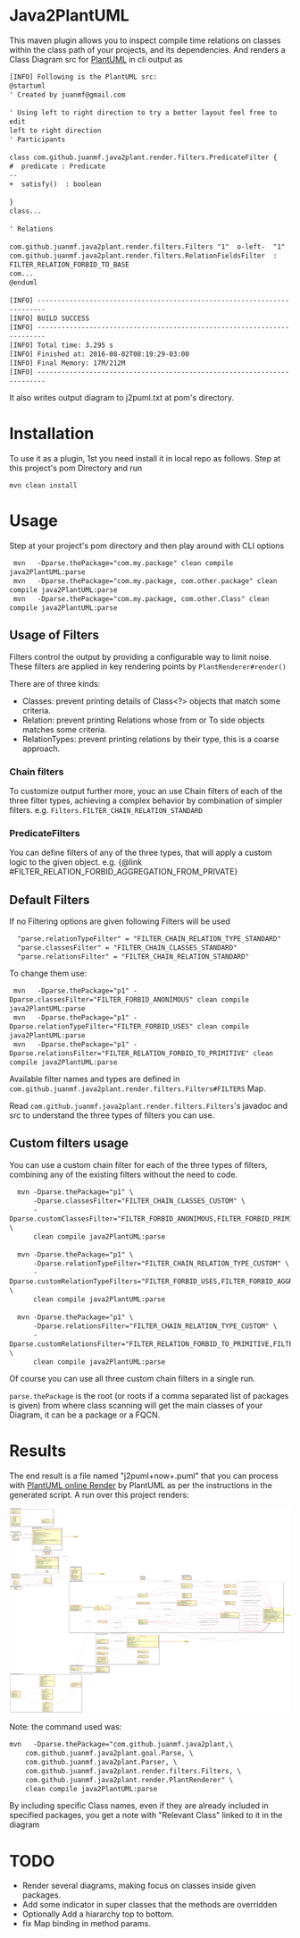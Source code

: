 # Java2PlantUML
This maven plugin allows you to inspect compile time relations on classes 
within the class path of your projects, and its dependencies. And renders a
Class Diagram src for [PlantUML](http://plantuml.com/) in cli output as 

```
[INFO] Following is the PlantUML src: 
@startuml
' Created by juanmf@gmail.com

' Using left to right direction to try a better layout feel free to edit
left to right direction
' Participants 

class com.github.juanmf.java2plant.render.filters.PredicateFilter {
#  predicate : Predicate
--
+  satisfy()  : boolean

}
class...

' Relations

com.github.juanmf.java2plant.render.filters.Filters "1"  o-left-  "1" com.github.juanmf.java2plant.render.filters.RelationFieldsFilter  : FILTER_RELATION_FORBID_TO_BASE
com...
@enduml

[INFO] ------------------------------------------------------------------------
[INFO] BUILD SUCCESS
[INFO] ------------------------------------------------------------------------
[INFO] Total time: 3.295 s
[INFO] Finished at: 2016-08-02T08:19:29-03:00
[INFO] Final Memory: 17M/212M
[INFO] ------------------------------------------------------------------------

```
It also writes output diagram to j2puml<time>.txt at pom's directory.

Installation
============

To use it as a plugin, 1st you need install it in local repo as follows. Step 
at this project's pom Directory and run

```
mvn clean install
```

Usage
=====

Step at your project's pom directory and then play around with CLI options

```
 mvn   -Dparse.thePackage="com.my.package" clean compile java2PlantUML:parse
 mvn   -Dparse.thePackage="com.my.package, com.other.package" clean compile java2PlantUML:parse
 mvn   -Dparse.thePackage="com.my.package, com.other.Class" clean compile java2PlantUML:parse
```

Usage of Filters 
----------------

Filters control the output by providing a configurable way to limit noise.
These filters are applied in key rendering points by `PlantRenderer#render()`
 
There are of three kinds:

* Classes: prevent printing details of Class<?> objects that match some criteria.
* Relation:  prevent printing Relations whose from or To side objects matches some criteria.
* RelationTypes: prevent printing relations by their type, this is a coarse approach.

### Chain filters

To customize output further more, youc an use Chain filters of each of the three
filter types, achieving a complex behavior by combination of simpler filters.
e.g. `Filters.FILTER_CHAIN_RELATION_STANDARD`

### PredicateFilters
You can define filters of any of the three types, that will apply a custom logic to
the given object. e.g. {@link #FILTER_RELATION_FORBID_AGGREGATION_FROM_PRIVATE}

Default Filters
---------------

If no Filtering options are given following Filters will be used

```
  "parse.relationTypeFilter" = "FILTER_CHAIN_RELATION_TYPE_STANDARD"
  "parse.classesFilter" = "FILTER_CHAIN_CLASSES_STANDARD"
  "parse.relationsFilter" = "FILTER_CHAIN_RELATION_STANDARD"
 ```

 To change them use:
```
 mvn   -Dparse.thePackage="p1" -Dparse.classesFilter="FILTER_FORBID_ANONIMOUS" clean compile java2PlantUML:parse
 mvn   -Dparse.thePackage="p1" -Dparse.relationTypeFilter="FILTER_FORBID_USES" clean compile java2PlantUML:parse
 mvn   -Dparse.thePackage="p1" -Dparse.relationsFilter="FILTER_RELATION_FORBID_TO_PRIMITIVE" clean compile java2PlantUML:parse
```
 
 Available filter names and types are defined in `com.github.juanmf.java2plant.render.filters.Filters#FILTERS` Map.
 
 Read `com.github.juanmf.java2plant.render.filters.Filters`'s javadoc and src to understand the three types of filters
 you can use.
 
 Custom filters usage
 --------------------
 
 You can use a custom chain filter for each of the three types of filters, combining any of the existing filters
 without the need to code.

``` 
  mvn -Dparse.thePackage="p1" \
      -Dparse.classesFilter="FILTER_CHAIN_CLASSES_CUSTOM" \
      -Dparse.customClassesFilter="FILTER_FORBID_ANONIMOUS,FILTER_FORBID_PRIMITIVES" \
      clean compile java2PlantUML:parse

  mvn -Dparse.thePackage="p1" \
      -Dparse.relationTypeFilter="FILTER_CHAIN_RELATION_TYPE_CUSTOM" \
      -Dparse.customRelationTypeFilters="FILTER_FORBID_USES,FILTER_FORBID_AGGREGATION" \
      clean compile java2PlantUML:parse

  mvn -Dparse.thePackage="p1" \
      -Dparse.relationsFilter="FILTER_CHAIN_RELATION_TYPE_CUSTOM" \
      -Dparse.customRelationsFilter="FILTER_RELATION_FORBID_TO_PRIMITIVE,FILTER_RELATION_FORBID_FROM_ANONIMOUS" \
      clean compile java2PlantUML:parse
```

 Of course you can use all three custom chain filters in a single run.

`parse.thePackage` is the root (or roots if a comma separated list of packages is given) 
from where class scanning will get the main classes of your Diagram, it can be a package or a FQCN.

Results
=======

The end result is a file named "j2puml+now+.puml" that you can process with [PlantUML online Render](http://plantuml.com/plantuml) 
by PlantUML as per the instructions in the generated script. A run over this project renders:

![java2Plant diagram should appear here..](/doc/java2Plant.png?raw=true "Java2Plant Collaboration")

Note: the command used was: 
```
mvn   -Dparse.thePackage="com.github.juanmf.java2plant,\
    com.github.juanmf.java2plant.goal.Parse, \
    com.github.juanmf.java2plant.Parser, \
    com.github.juanmf.java2plant.render.filters.Filters, \
    com.github.juanmf.java2plant.render.PlantRenderer" \
    clean compile java2PlantUML:parse
```
By including specific Class names, even if they are already included in specified packages, you get a note with 
"Relevant Class" linked to it in the diagram

TODO
====
 * Render several diagrams, making focus on classes inside given packages.
 * Add some indicator in super classes that the methods are overridden
 * Optionally Add a hiararchy top to bottom.
 * fix Map binding in method params.